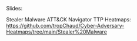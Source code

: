 Slides: 

Stealer Malware ATT&CK Navigator TTP Heatmaps: https://github.com/tropChaud/Cyber-Adversary-Heatmaps/tree/main/Stealer%20Malware

